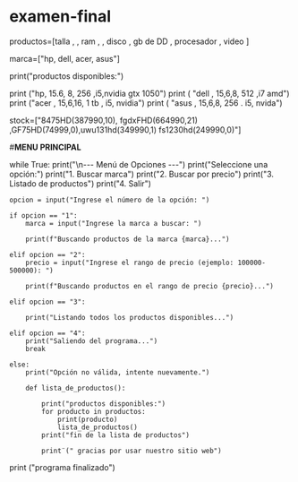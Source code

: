 # examen-final
productos=[talla , , ram , , disco , gb de DD , procesador , video ]

marca=["hp, dell, acer, asus"]

print("productos disponibles:")

print ("hp, 15.6, 8, 256 ,i5,nvidia gtx 1050")
print ( "dell , 15,6,8, 512 ,i7 amd")
print ("acer , 15,6,16, 1 tb , i5, nvidia")
print ( "asus , 15,6,8, 256 . i5, nvida")

stock=["8475HD(387990,10), fgdxFHD(664990,21) ,GF75HD(74999,0),uwu131hd(349990,1) fs1230hd(249990,0)"]

#____MENU PRINCIPAL____

while True:
    print("\n--- Menú de Opciones ---")
    print("Seleccione una opción:")
    print("1. Buscar marca")
    print("2. Buscar por precio")
    print("3. Listado de productos")
    print("4. Salir")

    opcion = input("Ingrese el número de la opción: ")

    if opcion == "1":
        marca = input("Ingrese la marca a buscar: ")
        
        print(f"Buscando productos de la marca {marca}...")

    elif opcion == "2":
        precio = input("Ingrese el rango de precio (ejemplo: 100000-500000): ")
       
        print(f"Buscando productos en el rango de precio {precio}...")

    elif opcion == "3":

        print("Listando todos los productos disponibles...")

    elif opcion == "4":
        print("Saliendo del programa...")
        break

    else:
        print("Opción no válida, intente nuevamente.")

        def lista_de_productos():

            print("productos disponibles:")
            for producto in productos:
                print(producto)
                lista_de_productos()
            print("fin de la lista de productos")
            
            print¨(" gracias por usar nuestro sitio web")

   print ("programa finalizado")

